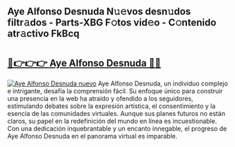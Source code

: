 ## Aye Alfonso Desnuda N𝚞𝚎vos desn𝚞dos filtr𝚊dos - Parts-XBG F𝚘tos vid𝚎o - C𝚘ntenido atr𝚊ctivo FkBcq

# <h2><a href="http://mb05wy.tromn.icu/?c=Aye+Alfonso+Desnuda">🔗👉👉👉 Aye Alfonso Desnuda 🔗🔗</a></h2>

[![Aye Alfonso Desnuda nuevo](https://i.imgur.com/pEAQMta.gif)](http://mb05wy.tromn.icu/?c=Aye+Alfonso+Desnuda)
Aye Alfonso Desnuda, un individuo complejo e intrigante, desafía la comprensión fácil. Su enfoque único para construir una presencia en la web ha atraído y ofendido a los seguidores, estimulando debates sobre la expresión artística, el consentimiento y la esencia de las comunidades virtuales. Aunque sus planes futuros no están claros, su papel en la redefinición del mundo en línea es incuestionable. Con una dedicación inquebrantable y un encanto innegable, el progreso de Aye Alfonso Desnuda en el panorama virtual es imparable.
